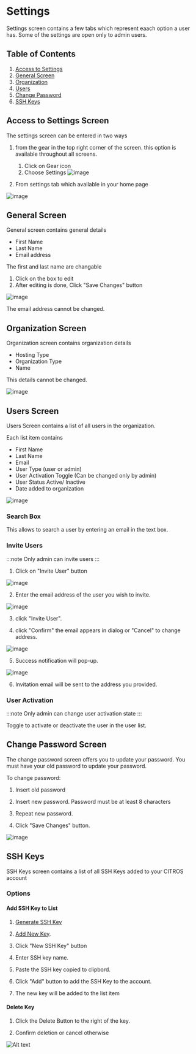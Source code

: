 # Settings

Settings screen contains a few tabs which represent eaach option a user has.
Some of the settings are open only to admin users.

## Table of Contents
1. [Access to Settings](#access-to-settings)
2. [General Screen](#general)
3. [Organization](#organization)
4. [Users](#users)
5. [Change Password](#change-password)
6. [SSH Keys](#ssh-keys)

## Access to Settings Screen
The settings screen can be entered in two ways

1. from the gear in the top right corner of the screen. this option is available throughout all screens.

    1. Click on Gear icon
    2. Choose Settings
![image](img/setting_intro1.png)

2. From settings tab which available in your home page

![image](img/setting_intro2.png)

## General Screen

General screen contains general details

- First Name
- Last Name 
- Email address

The first and last name are changable
1. Click on the box to edit
2. After editing is done, Click "Save Changes" button

![image](img/general.png)

The email address cannot be changed.

## Organization Screen

Organization screen contains organization details 

- Hosting Type
- Organization Type 
- Name

This details cannot be changed.

![image](img/organiztion.png)

## Users Screen

Users Screen contains a list of all users in the organization.

Each list item contains
- First Name
- Last Name
- Email
- User Type (user or admin)
- User Activation Toggle (Can be changed only by admin)
- User Status Active/ Inactive
- Date added to organization

![image](img/users_list.png)

### Search Box

This allows to search a user by entering an email in the text box.

### Invite Users

:::note
Only admin can invite users
:::
1. Click on "Invite User" button

![image](img/users_invite.png)

2. Enter the email address of the user you wish to invite.

![image](img/UserListWithDrawer.png)

3. click "Invite User". 

4. click "Confirm" the email appears in dialog or "Cancel" to change address.

![image](img/InviteDialog.png)

5. Success notification will pop-up.

![image](img/UserListSnackBar.png)

6. Invitation email will be sent to the address you provided. 

### User Activation

:::note
Only admin can change user activation state
:::

Toggle to activate or deactivate the user in the user list.

## Change Password Screen

The change password screen offers you to update your password.
You must have your old password to update your password.

To change password:
1. Insert old password

2. Insert new password. Password must be at least 8 characters 

3. Repeat new password.

4. Click "Save Changes" button.

![image](img/pass.png)

## SSH Keys

SSH Keys screen contains a list of all SSH Keys added to your CITROS account

### Options

#### Add SSH Key to List

1. [Generate SSH Key](/docs/authentication/ssh/ssh_generate_key.md)

2. [Add New Key](/docs/authentication/ssh/ssh_add_new.md).

3. Click "New SSH Key" button

4. Enter SSH key name.

5. Paste the SSH key copied to clipbord.

6. Click "Add" button to add the SSH Key to the account.

7. The new key will be added to the list item

#### Delete Key 

1. Click the Delete Button to the right of the key.

2. Confirm deletion or cancel otherwise

![Alt text](img/key_delete.png)



